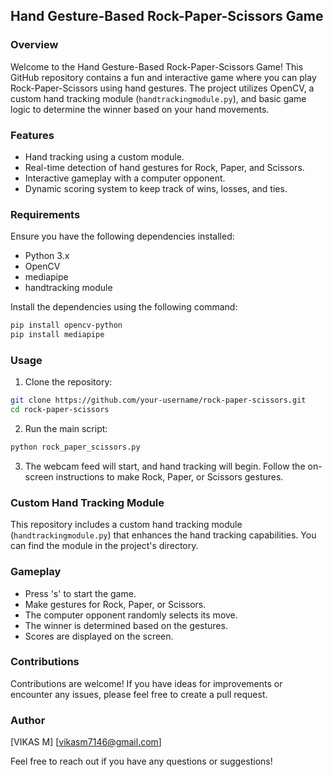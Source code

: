 ## Hand Gesture-Based Rock-Paper-Scissors Game

### Overview

Welcome to the Hand Gesture-Based Rock-Paper-Scissors Game! This GitHub repository contains a fun and interactive game where you can play Rock-Paper-Scissors using hand gestures. The project utilizes OpenCV, a custom hand tracking module (`handtrackingmodule.py`), and basic game logic to determine the winner based on your hand movements.

### Features

- Hand tracking using a custom module.
- Real-time detection of hand gestures for Rock, Paper, and Scissors.
- Interactive gameplay with a computer opponent.
- Dynamic scoring system to keep track of wins, losses, and ties.

### Requirements

Ensure you have the following dependencies installed:

- Python 3.x
- OpenCV
- mediapipe
- handtracking module

Install the dependencies using the following command:

```bash
pip install opencv-python
pip install mediapipe
```


### Usage

1. Clone the repository:

```bash
git clone https://github.com/your-username/rock-paper-scissors.git
cd rock-paper-scissors
```

2. Run the main script:

```bash
python rock_paper_scissors.py
```

3. The webcam feed will start, and hand tracking will begin. Follow the on-screen instructions to make Rock, Paper, or Scissors gestures.

### Custom Hand Tracking Module

This repository includes a custom hand tracking module (`handtrackingmodule.py`) that enhances the hand tracking capabilities. You can find the module in the project's directory.

### Gameplay

- Press 's' to start the game.
- Make gestures for Rock, Paper, or Scissors.
- The computer opponent randomly selects its move.
- The winner is determined based on the gestures.
- Scores are displayed on the screen.


### Contributions

Contributions are welcome! If you have ideas for improvements or encounter any issues, please feel free to create a pull request.



### Author

[VIKAS M]
[vikasm7146@gmail.com]

Feel free to reach out if you have any questions or suggestions!
